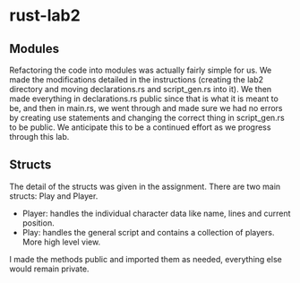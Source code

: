 # rust-lab2

## Modules 

Refactoring the code into modules was actually fairly simple for us.
We made the modifications detailed in the instructions (creating the lab2 directory
and moving declarations.rs and script_gen.rs into it).  We then made everything in 
declarations.rs public since that is what it is meant to be, and then in main.rs,
we went through and made sure we had no errors by creating use statements and 
changing the correct thing in script_gen.rs to be public.  We anticipate this to be
a continued effort as we progress through this lab.

## Structs

The detail of the structs was given in the assignment.
There are two main structs: Play and Player.

- Player: handles the individual character data like name, lines and current position.
- Play: handles the general script and contains a collection of players. More high level view.

I made the methods public and imported them as needed, everything else would remain private.